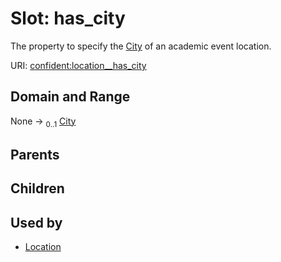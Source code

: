 
# Slot: has_city


The property to specify the [City](City.md) of an academic event location.

URI: [confident:location__has_city](https://raw.githubusercontent.com/TIBHannover/ConfIDent_schema/main/src/linkml/confident_schema.yaml#location__has_city)


## Domain and Range

None &#8594;  <sub>0..1</sub> [City](City.md)

## Parents


## Children


## Used by

 * [Location](Location.md)
